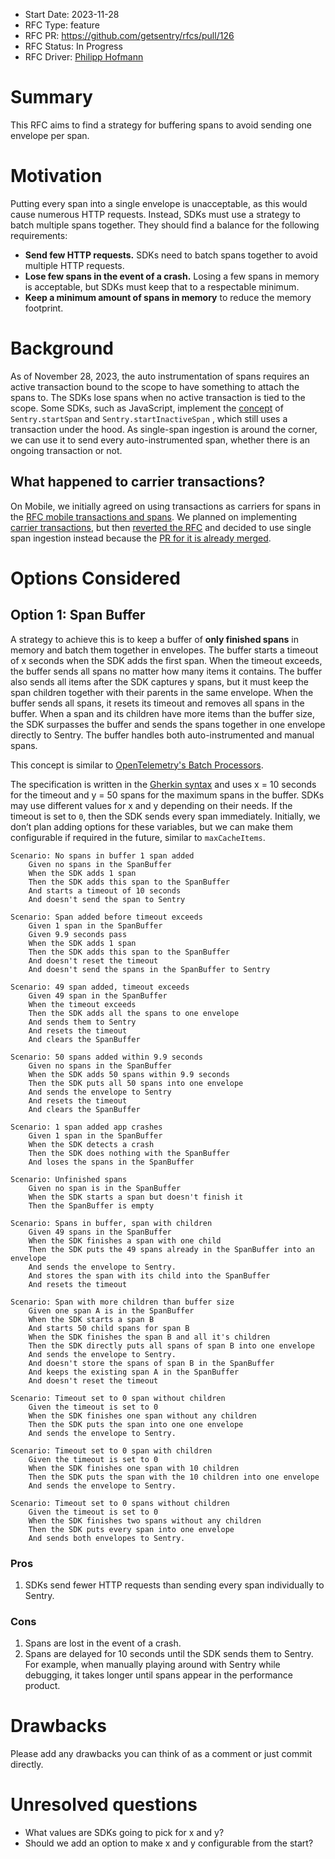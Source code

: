 - Start Date: 2023-11-28
- RFC Type: feature
- RFC PR: https://github.com/getsentry/rfcs/pull/126
- RFC Status: In Progress
- RFC Driver: [Philipp Hofmann](https://github.com/philipphofmann)

# Summary

This RFC aims to find a strategy for buffering spans to avoid sending one envelope per span.

# Motivation

Putting every span into a single envelope is unacceptable, as this would cause numerous HTTP requests. Instead, SDKs must use a strategy to batch multiple spans together. They should find a balance for the following requirements:

- **Send few HTTP requests.** SDKs need to batch spans together to avoid multiple HTTP requests.
- **Lose few spans in the event of a crash.** Losing a few spans in memory is acceptable, but SDKs must keep that to a respectable minimum.
- **Keep a minimum amount of spans in memory** to reduce the memory footprint.

# Background

As of November 28, 2023, the auto instrumentation of spans requires an active transaction bound to the scope to have something to attach the spans to. The SDKs lose spans when no active transaction is tied to the scope. Some SDKs, such as JavaScript, implement the [concept](https://github.com/getsentry/rfcs/blob/760467b85dbf86bd8b2b88d2a81f1a258dc07a1d/text/0101-revamping-the-sdk-performance-api.md) of `Sentry.startSpan` and `Sentry.startInactiveSpan` , which still uses a transaction under the hood. As single-span ingestion is around the corner, we can use it to send every auto-instrumented span, whether there is an ongoing transaction or not.

## What happened to carrier transactions?

On Mobile, we initially agreed on using transactions as carriers for spans in the [RFC mobile transactions and spans](https://github.com/getsentry/rfcs/blob/760467b85dbf86bd8b2b88d2a81f1a258dc07a1d/text/0118-mobile-transactions-and-spans.md).
We planned on implementing [carrier transactions](https://github.com/getsentry/team-mobile/issues/157), but then [reverted the RFC](https://github.com/getsentry/rfcs/pull/125) and decided to use single span ingestion instead because the [PR for it is already merged](https://github.com/getsentry/relay/pull/2620).

# Options Considered

## Option 1: Span Buffer <a name="option-1"></a>

A strategy to achieve this is to keep a buffer of **only finished spans** in memory and batch them together in envelopes. The buffer starts a timeout of x seconds when the SDK adds the first span. When the timeout exceeds, the buffer sends all spans no matter how many items it contains. The buffer also sends all items after the SDK captures y spans, but it must keep the span children together with their parents in the same envelope. When the buffer sends all spans, it resets its timeout and removes all spans in the buffer. When a span and its children have more items than the buffer size, the SDK surpasses the buffer and sends the spans together in one envelope directly to Sentry. The buffer handles both auto-instrumented and manual spans.

This concept is similar to [OpenTelemetry's Batch Processors](https://github.com/open-telemetry/opentelemetry-collector/blob/main/processor/batchprocessor/README.md).

The specification is written in the [Gherkin syntax](https://cucumber.io/docs/gherkin/reference/) and uses x = 10 seconds for the timeout and y = 50 spans for the maximum spans in the buffer. SDKs may use different values for x and y depending on their needs. If the timeout is set to `0`, then the SDK sends every span immediately. Initially, we don’t plan adding options for these variables, but we can make them configurable if required in the future, similar to `maxCacheItems`.

```Gherkin
Scenario: No spans in buffer 1 span added
    Given no spans in the SpanBuffer
    When the SDK adds 1 span
    Then the SDK adds this span to the SpanBuffer
    And starts a timeout of 10 seconds
    And doesn't send the span to Sentry

Scenario: Span added before timeout exceeds
    Given 1 span in the SpanBuffer
    Given 9.9 seconds pass
    When the SDK adds 1 span
    Then the SDK adds this span to the SpanBuffer
    And doesn't reset the timeout
    And doesn't send the spans in the SpanBuffer to Sentry

Scenario: 49 span added, timeout exceeds
    Given 49 span in the SpanBuffer
    When the timeout exceeds
    Then the SDK adds all the spans to one envelope
    And sends them to Sentry
    And resets the timeout
    And clears the SpanBuffer

Scenario: 50 spans added within 9.9 seconds
    Given no spans in the SpanBuffer
    When the SDK adds 50 spans within 9.9 seconds
    Then the SDK puts all 50 spans into one envelope
    And sends the envelope to Sentry
    And resets the timeout
    And clears the SpanBuffer

Scenario: 1 span added app crashes
    Given 1 span in the SpanBuffer
    When the SDK detects a crash
    Then the SDK does nothing with the SpanBuffer
    And loses the spans in the SpanBuffer

Scenario: Unfinished spans
    Given no span is in the SpanBuffer
    When the SDK starts a span but doesn't finish it
    Then the SpanBuffer is empty

Scenario: Spans in buffer, span with children
    Given 49 spans in the SpanBuffer
    When the SDK finishes a span with one child
    Then the SDK puts the 49 spans already in the SpanBuffer into an envelope
    And sends the envelope to Sentry.
    And stores the span with its child into the SpanBuffer
    And resets the timeout

Scenario: Span with more children than buffer size
    Given one span A is in the SpanBuffer
    When the SDK starts a span B
    And starts 50 child spans for span B
    When the SDK finishes the span B and all it's children
    Then the SDK directly puts all spans of span B into one envelope
    And sends the envelope to Sentry.
    And doesn't store the spans of span B in the SpanBuffer
    And keeps the existing span A in the SpanBuffer
    And doesn't reset the timeout

Scenario: Timeout set to 0 span without children
    Given the timeout is set to 0
    When the SDK finishes one span without any children
    Then the SDK puts the span into one one envelope
    And sends the envelope to Sentry.

Scenario: Timeout set to 0 span with children
    Given the timeout is set to 0
    When the SDK finishes one span with 10 children
    Then the SDK puts the span with the 10 children into one envelope
    And sends the envelope to Sentry.

Scenario: Timeout set to 0 spans without children
    Given the timeout is set to 0
    When the SDK finishes two spans without any children
    Then the SDK puts every span into one envelope
    And sends both envelopes to Sentry.

```

### Pros <a name="option-1-pros"></a>

1. SDKs send fewer HTTP requests than sending every span individually to Sentry.

### Cons <a name="option-1-cons"></a>

1. Spans are lost in the event of a crash.
2. Spans are delayed for 10 seconds until the SDK sends them to Sentry. For example, when manually playing around with Sentry while debugging, it takes longer until spans appear in the performance product.

# Drawbacks

Please add any drawbacks you can think of as a comment or just commit directly.

# Unresolved questions

- What values are SDKs going to pick for x and y?
- Should we add an option to make x and y configurable from the start?
